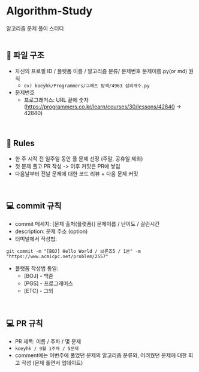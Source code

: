 # Algorithm-Study
알고리즘 문제 풀이 스터디
<br />
<br />

## 📁 파일 구조
* 자신의 프로필 ID / 플랫폼 이름 / 알고리즘 분류/ 문제번호 문제이름.py(or md) 원칙
  * `ex) koeyhk/Programmers/그래프 탐색/4963 섬의개수.py`
* 문제번호
  * 프로그래머스: URL 끝에 숫자 (https://programmers.co.kr/learn/courses/30/lessons/42840 -> 42840)
  
<br />

## 📢 Rules
- 한 주 시작 전 일주일 동안 풀 문제 선정 (주말, 공휴일 제외)
- 첫 문제 풀고 PR 작성 -> 이후 커밋은 PR에 쌓임
- 다음날부터 전날 문제에 대한 코드 리뷰 + 다음 문제 커밋

<br />

## 💻 commit 규칙
- commit 메세지: [문제 출처(플랫폼)] 문제이름 / 난이도 / 걸린시간 
- description: 문제 주소 (option)
- 터미널에서 작성법: 
```
git commit -m "[BOJ] Hello World / 브론즈5 / 1분" -m "https://www.acmicpc.net/problem/2557"
```
- 플랫폼 작성법 통일: 
  * [BOJ] - 백준 
  * [PGS] - 프로그래머스
  * [ETC] - 그외

<br />

## 💻 PR 규칙
- PR 제목: 이름 / 주차 / 몇 문제
-  ``` koeyhk / 9월 1주차 / 5문제 ```
-  comment에는 이번주에 풀었던 문제의 알고리즘 분류와, 어려웠던 문제에 대한 회고 작성 (문제 풀면서 업데이트)


<br />
